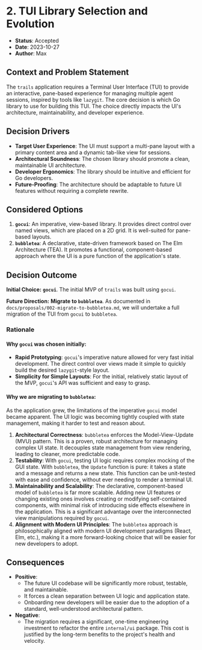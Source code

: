 # 2. TUI Library Selection and Evolution

- **Status**: Accepted
- **Date**: 2023-10-27
- **Author**: Max

## Context and Problem Statement

The `trails` application requires a Terminal User Interface (TUI) to provide an interactive, pane-based experience for managing multiple agent sessions, inspired by tools like `lazygit`. The core decision is which Go library to use for building this TUI. The choice directly impacts the UI's architecture, maintainability, and developer experience.

## Decision Drivers

- **Target User Experience**: The UI must support a multi-pane layout with a primary content area and a dynamic tab-like view for sessions.
- **Architectural Soundness**: The chosen library should promote a clean, maintainable UI architecture.
- **Developer Ergonomics**: The library should be intuitive and efficient for Go developers.
- **Future-Proofing**: The architecture should be adaptable to future UI features without requiring a complete rewrite.

## Considered Options

1.  **`gocui`**: An imperative, view-based library. It provides direct control over named views, which are placed on a 2D grid. It is well-suited for pane-based layouts.
2.  **`bubbletea`**: A declarative, state-driven framework based on The Elm Architecture (TEA). It promotes a functional, component-based approach where the UI is a pure function of the application's state.

## Decision Outcome

**Initial Choice:** **`gocui`**.
The initial MVP of `trails` was built using `gocui`.

**Future Direction:** **Migrate to `bubbletea`**.
As documented in `docs/proposals/002-migrate-to-bubbletea.md`, we will undertake a full migration of the TUI from `gocui` to `bubbletea`.

### Rationale

#### Why `gocui` was chosen initially:
- **Rapid Prototyping**: `gocui`'s imperative nature allowed for very fast initial development. The direct control over views made it simple to quickly build the desired `lazygit`-style layout.
- **Simplicity for Simple Layouts**: For the initial, relatively static layout of the MVP, `gocui`'s API was sufficient and easy to grasp.

#### Why we are migrating to `bubbletea`:
As the application grew, the limitations of the imperative `gocui` model became apparent. The UI logic was becoming tightly coupled with state management, making it harder to test and reason about.

1.  **Architectural Correctness**: `bubbletea` enforces the Model-View-Update (MVU) pattern. This is a proven, robust architecture for managing complex UI state. It decouples state management from view rendering, leading to cleaner, more predictable code.
2.  **Testability**: With `gocui`, testing UI logic requires complex mocking of the GUI state. With `bubbletea`, the `Update` function is pure: it takes a state and a message and returns a new state. This function can be unit-tested with ease and confidence, without ever needing to render a terminal UI.
3.  **Maintainability and Scalability**: The declarative, component-based model of `bubbletea` is far more scalable. Adding new UI features or changing existing ones involves creating or modifying self-contained components, with minimal risk of introducing side effects elsewhere in the application. This is a significant advantage over the interconnected view manipulations required by `gocui`.
4.  **Alignment with Modern UI Principles**: The `bubbletea` approach is philosophically aligned with modern UI development paradigms (React, Elm, etc.), making it a more forward-looking choice that will be easier for new developers to adopt.

## Consequences

- **Positive**:
    - The future UI codebase will be significantly more robust, testable, and maintainable.
    - It forces a clean separation between UI logic and application state.
    - Onboarding new developers will be easier due to the adoption of a standard, well-understood architectural pattern.
- **Negative**:
    - The migration requires a significant, one-time engineering investment to refactor the entire `internal/ui` package. This cost is justified by the long-term benefits to the project's health and velocity. 